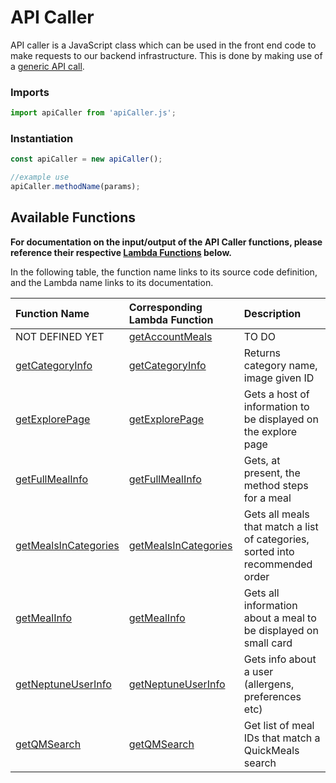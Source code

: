# API Caller

API caller is a JavaScript class which can be used in the front end code to make requests to our backend infrastructure.
This is done by making use of a [generic API call](generic-call.md).

### Imports
```Javascript
import apiCaller from 'apiCaller.js';
```

### Instantiation
```Javascript
const apiCaller = new apiCaller();

//example use
apiCaller.methodName(params);
```

## Available Functions
**For documentation on the input/output of the API Caller functions, please reference their respective [Lambda Functions](../../backend/lambda.md) below.**

In the following table, the function name links to its source code definition, and the Lambda name links to its documentation.

| Function Name                                                                                                                                                     | Corresponding Lambda Function                                        | Description                                                                   |
| :---------------------------------------------------------------------------------------------------------------------------------------------------------------- | :------------------------------------------------------------------- | :---------------------------------------------------------------------------- |
| NOT DEFINED YET                                                                                                                                                   | [getAccountMeals](../../backend/lambda/getAccountMeals.md)           | TO DO                                                                         |
| [getCategoryInfo](https://github.com/bracketengineering/quick-meals/blob/2d5008af9118de94462c417512302639d0137e27/app/apiScripts/apiCalls/apiCaller.js#L51)       | [getCategoryInfo](../../backend/lambda/getCategoryInfo.md)           | Returns category name, image given ID                                         |
| [getExplorePage](https://github.com/bracketengineering/quick-meals/blob/2d5008af9118de94462c417512302639d0137e27/app/apiScripts/apiCalls/apiCaller.js#L37)        | [getExplorePage](../../backend/lambda/getExplorePage.md)             | Gets a host of information to be displayed on the explore page                |
| [getFullMealInfo](https://github.com/bracketengineering/quick-meals/blob/2d5008af9118de94462c417512302639d0137e27/app/apiScripts/apiCalls/apiCaller.js#L66)       | [getFullMealInfo](../../backend/lambda/getFullMealInfo.md)           | Gets, at present, the method steps for a meal                                 |
| [getMealsInCategories](https://github.com/bracketengineering/quick-meals/blob/2d5008af9118de94462c417512302639d0137e27/app/apiScripts/apiCalls/apiCaller.js#L134) | [getMealsInCategories](../../backend/lambda/getMealsInCategories.md) | Gets all meals that match a list of categories, sorted into recommended order |
| [getMealInfo](https://github.com/bracketengineering/quick-meals/blob/2d5008af9118de94462c417512302639d0137e27/app/apiScripts/apiCalls/apiCaller.js#L85)           | [getMealInfo](../../backend/lambda/getMealInfo.md)                   | Gets all information about a meal to be displayed on small card               |
| [getNeptuneUserInfo](https://github.com/bracketengineering/quick-meals/blob/2d5008af9118de94462c417512302639d0137e27/app/apiScripts/apiCalls/apiCaller.js#L100)   | [getNeptuneUserInfo](../../backend/lambda/getNeptuneUserInfo.md)     | Gets info about a user (allergens, preferences etc)                           |
| [getQMSearch](https://github.com/bracketengineering/quick-meals/blob/2d5008af9118de94462c417512302639d0137e27/app/apiScripts/apiCalls/apiCaller.js#L115)          | [getQMSearch](../../backend/lambda/getQMSearch.md)                   | Get list of meal IDs that match a QuickMeals search                           |